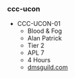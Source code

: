 ### ccc-ucon
* CCC-UCON-01
    * Blood & Fog
    * Alan Patrick
    * Tier 2
    * APL 7
    * 4 Hours
    * [dmsguild.com](http://www.dmsguild.com/product/200484/CCCUCON01-Blood--Fog?affiliate_id=757342)
